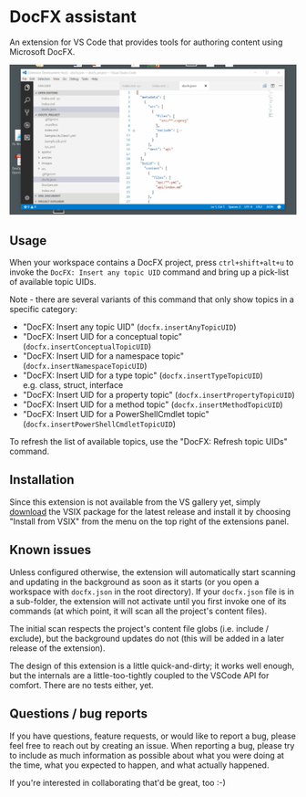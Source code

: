 # DocFX assistant

An extension for VS Code that provides tools for authoring content using Microsoft DocFX.

![DocFX Assistant in action](docs/images/DocFX-extension.gif)

## Usage

When your workspace contains a DocFX project, press `ctrl+shift+alt+u` to invoke the `DocFX: Insert any topic UID` command and bring up a pick-list of available topic UIDs.

Note - there are several variants of this command that only show topics in a specific category:

* "DocFX: Insert any topic UID" (`docfx.insertAnyTopicUID`)
* "DocFX: Insert UID for a conceptual topic" (`docfx.insertConceptualTopicUID`)
* "DocFX: Insert UID for a namespace topic" (`docfx.insertNamespaceTopicUID`)
* "DocFX: Insert UID for a type topic" (`docfx.insertTypeTopicUID`)  
  e.g. class, struct, interface
* "DocFX: Insert UID for a property topic" (`docfx.insertPropertyTopicUID`)
* "DocFX: Insert UID for a method topic" (`docfx.insertMethodTopicUID`)
* "DocFX: Insert UID for a PowerShellCmdlet topic" (`docfx.insertPowerShellCmdletTopicUID`)

To refresh the list of available topics, use the "DocFX: Refresh topic UIDs" command.

## Installation

Since this extension is not available from the VS gallery yet, simply [download](https://github.com/tintoy/docfx-assistant/releases/latest) the VSIX package for the latest release and install it by choosing "Install from VSIX" from the menu on the top right of the extensions panel.

## Known issues

Unless configured otherwise, the extension will automatically start scanning and updating in the background as soon as it starts (or you open a workspace with `docfx.json` in the root directory). If your `docfx.json` file is in a sub-folder, the extension will not activate until you first invoke one of its commands (at which point, it will scan all the project's content files).

The initial scan respects the project's content file globs (i.e. include / exclude), but the background updates do not (this will be added in a later release of the extension).

The design of this extension is a little quick-and-dirty; it works well enough, but the internals are a little-too-tightly coupled to the VSCode API for comfort. There are no tests either, yet.

## Questions / bug reports

If you have questions, feature requests, or would like to report a bug, please feel free to reach out by creating an issue. When reporting a bug, please try to include as much information as possible about what you were doing at the time, what you expected to happen, and what actually happened.

If you're interested in collaborating that'd be great, too :-)

